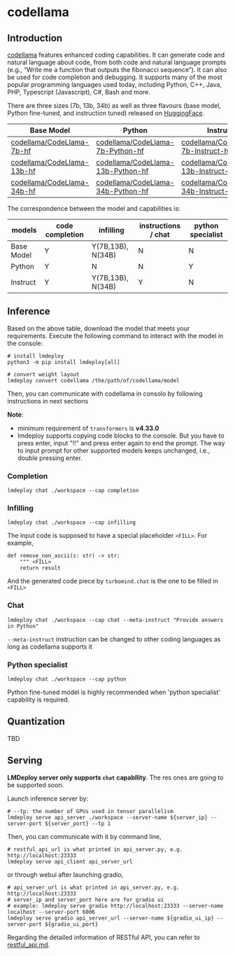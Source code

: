 # codellama

## Introduction

[codellama](https://github.com/facebookresearch/codellama) features enhanced coding capabilities. It can generate code and natural language about code, from both code and natural language prompts (e.g., “Write me a function that outputs the fibonacci sequence”). It can also be used for code completion and debugging. It supports many of the most popular programming languages used today, including Python, C++, Java, PHP, Typescript (Javascript), C#, Bash and more.

There are three sizes (7b, 13b, 34b) as well as three flavours (base model, Python fine-tuned, and instruction tuned) released on [HuggingFace](https://huggingface.co/codellama).

| Base Model                                                                      | Python                                                                                        | Instruct                                                                                          |
| ------------------------------------------------------------------------------- | --------------------------------------------------------------------------------------------- | ------------------------------------------------------------------------------------------------- |
| [codellama/CodeLlama-7b-hf](https://huggingface.co/codellama/CodeLlama-7b-hf)   | [codellama/CodeLlama-7b-Python-hf](https://huggingface.co/codellama/CodeLlama-7b-Python-hf)   | [codellama/CodeLlama-7b-Instruct-hf](https://huggingface.co/codellama/CodeLlama-7b-Instruct-hf)   |
| [codellama/CodeLlama-13b-hf](https://huggingface.co/codellama/CodeLlama-13b-hf) | [codellama/CodeLlama-13b-Python-hf](https://huggingface.co/codellama/CodeLlama-13b-Python-hf) | [codellama/CodeLlama-13b-Instruct-hf](https://huggingface.co/codellama/CodeLlama-13b-Instruct-hf) |
| [codellama/CodeLlama-34b-hf](https://huggingface.co/codellama/CodeLlama-34b-hf) | [codellama/CodeLlama-34b-Python-hf](https://huggingface.co/codellama/CodeLlama-34b-Python-hf) | [codellama/CodeLlama-34b-Instruct-hf](https://huggingface.co/codellama/CodeLlama-34b-Instruct-hf) |

The correspondence between the model and capabilities is:

| models     | code completion | infilling         | instructions / chat | python specialist |
| ---------- | --------------- | ----------------- | ------------------- | ----------------- |
| Base Model | Y               | Y(7B,13B), N(34B) | N                   | N                 |
| Python     | Y               | N                 | N                   | Y                 |
| Instruct   | Y               | Y(7B,13B), N(34B) | Y                   | N                 |

## Inference

Based on the above table, download the model that meets your requirements. Execute the following command to interact with the model in the console:

```shell
# install lmdeploy
python3 -m pip install lmdeploy[all]

# convert weight layout
lmdeploy convert codellama /the/path/of/codellama/model
```

Then, you can communicate with codellama in consolo by following instructions in next sections

**Note**:

- minimum requirement of `transformers` is **v4.33.0**
- lmdeploy supports copying code blocks to the console. But you have to press enter, input "!!" and press enter again to end the prompt. The way to input prompt for other supported models keeps unchanged, i.e., double pressing enter.

### Completion

```shell
lmdeploy chat ./workspace --cap completion
```

### Infilling

```shell
lmdeploy chat ./workspace --cap infilling
```

The input code is supposed to have a special placeholder `<FILL>`. For example,

```
def remove_non_ascii(s: str) -> str:
    """ <FILL>
    return result
```

And the generated code piece by `turbomind.chat` is the one to be filled in `<FILL>`

### Chat

```
lmdeploy chat ./workspace --cap chat --meta-instruct "Provide answers in Python"
```

`--meta-instruct` instruction can be changed to other coding languages as long as codellama supports it

### Python specialist

```
lmdeploy chat ./workspace --cap python
```

Python fine-tuned model is highly recommended when 'python specialist' capability is required.

## Quantization

TBD

## Serving

**LMDeploy server only supports `chat` capabllity**. The res ones are going to be supported soon.

Launch inference server by:

```shell
# --tp: the number of GPUs used in tensor parallelism
lmdeploy serve api_server ./workspace --server-name ${server_ip} --server-port ${server_port} --tp 1
```

Then, you can communicate with it by command line,

```shell
# restful_api_url is what printed in api_server.py, e.g. http://localhost:23333
lmdeploy serve api_client api_server_url
```

or through webui after launching gradio,

```shell
# api_server_url is what printed in api_server.py, e.g. http://localhost:23333
# server_ip and server_port here are for gradio ui
# example: lmdeploy serve gradio http://localhost:23333 --server-name localhost --server-port 6006
lmdeploy serve gradio api_server_url --server-name ${gradio_ui_ip} --server-port ${gradio_ui_port}
```

Regarding the detailed information of RESTful API, you can refer to [restful_api.md](../serving/restful_api.md).
